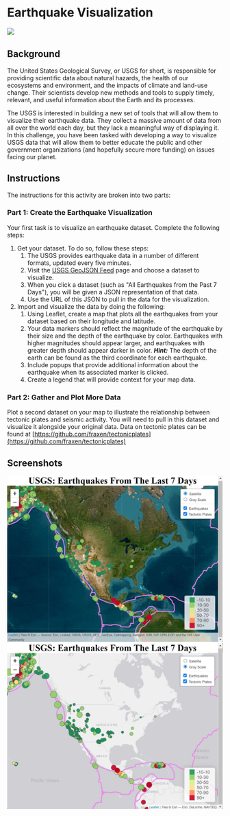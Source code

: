 # Earthquake Visualization
<img src="https://www.geojs.io/img/logo.png" width="800" />

## Background

The United States Geological Survey, or USGS for short, is responsible for providing scientific data about natural hazards, the health of our ecosystems and environment, and the impacts of climate and land-use change. Their scientists develop new methods and tools to supply timely, relevant, and useful information about the Earth and its processes.

The USGS is interested in building a new set of tools that will allow them to visualize their earthquake data. They collect a massive amount of data from all over the world each day, but they lack a meaningful way of displaying it. In this challenge, you have been tasked with developing a way to visualize USGS data that will allow them to better educate the public and other government organizations (and hopefully secure more funding) on issues facing our planet.

## Instructions

The instructions for this activity are broken into two parts:

### Part 1: Create the Earthquake Visualization

Your first task is to visualize an earthquake dataset. 
Complete the following steps:
1.	Get your dataset. To do so, follow these steps:
	1. The USGS provides earthquake data in a number of different formats, updated every five minutes. 
	2. 	Visit the [USGS GeoJSON Feed](http://earthquake.usgs.gov/earthquakes/feed/v1.0/geojson.php) page and choose a dataset to visualize.
	3.	When you click a dataset (such as "All Earthquakes from the Past 7 Days"), you will be given a JSON representation of that data. 
	4.	Use the URL of this JSON to pull in the data for the visualization. 
2.	Import and visualize the data by doing the following:
	1.	Using Leaflet, create a map that plots all the earthquakes from your dataset based on their longitude and latitude.
	2.	Your data markers should reflect the magnitude of the earthquake by their size and the depth of the earthquake by color. 
		Earthquakes with higher magnitudes should appear larger, and earthquakes with greater depth should appear darker in color.
		***Hint:*** The depth of the earth can be found as the third coordinate for each earthquake.
	3.	Include popups that provide additional information about the earthquake when its associated marker is clicked.
	4.  Create a legend that will provide context for your map data.

### Part 2: Gather and Plot More Data 

Plot a second dataset on your map to illustrate the relationship between tectonic plates and seismic activity. 
You will need to pull in this dataset and visualize it alongside your original data. 
Data on tectonic plates can be found at [https://github.com/fraxen/tectonicplates](https://github.com/fraxen/tectonicplates)


## Screenshots

<img src="https://github.com/VOstapow/leaflet-challenge/blob/main/Leaflet-Part-1-and-2/Images/Satellite1.jpg" width="800" />
<img src="https://github.com/VOstapow/leaflet-challenge/blob/main/Leaflet-Part-1-and-2/Images/GrayScale.jpg" width="800" />




